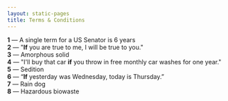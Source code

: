 ```yaml
---
layout: static-pages
title: Terms & Conditions
---
```


**1** &mdash; A single term for a US Senator is 6 years  
**2** &mdash; "**If** you are true to me, I will be true to you."  
**3** &mdash; Amorphous solid  
**4** &mdash; "I'll buy that car **if** you throw in free monthly car washes for one year."  
**5** &mdash; Sedition  
**6** &mdash; “**If** yesterday was Wednesday, today is Thursday.”  
**7** &mdash; Rain dog  
**8** &mdash; Hazardous biowaste  
